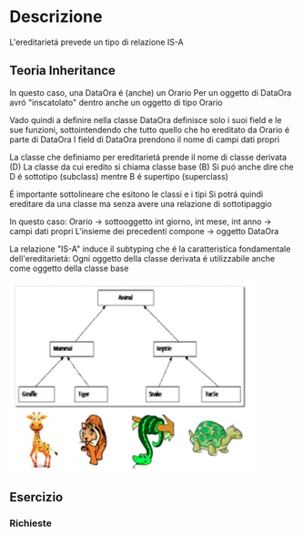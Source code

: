 # Descrizione

L'ereditarietá prevede un tipo di relazione IS-A

## Teoria Inheritance

In questo caso, una DataOra é (anche) un Orario
Per un oggetto di DataOra avró "inscatolato" dentro anche un oggetto di tipo Orario

Vado quindi a definire nella classe DataOra definisce solo i suoi field e le sue funzioni, sottointendendo che tutto quello che ho ereditato da Orario é parte di DataOra 
I field di DataOra prendono il nome di campi dati propri

La classe che definiamo per ereditarietá prende il nome di classe derivata (D)
La classe da cui eredito si chiama classe base (B)
Si puó anche dire che D é sottotipo (subclass) mentre B é supertipo (superclass)

É importante sottolineare che esitono le classi e i tipi
Si potrá quindi ereditare da una classe ma senza avere una relazione di sottotipaggio

In questo caso:
Orario -> sottooggetto
int giorno, int mese, int anno -> campi dati propri
L'insieme dei precedenti compone -> oggetto DataOra

La relazione "IS-A" induce il subtyping che é la caratteristica fondamentale dell'ereditarietá:
Ogni oggetto della classe derivata é utilizzabile anche come oggetto della classe base

![Inheritance Animals](../../assets/inheritance_animals.png)


## Esercizio



### Richieste

